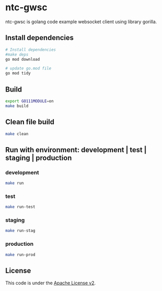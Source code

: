 # ntc-gwsc
ntc-gwsc is golang code example websocket client using library gorilla.  

## Install dependencies
```bash
# Install dependencies
#make deps
go mod download

# update go.mod file
go mod tidy
```

## Build
```bash
export GO111MODULE=on
make build
```

## Clean file build
```bash
make clean
```

## Run with environment: development | test | staging | production
### development
```bash
make run
```
### test
```bash
make run-test
```
### staging
```bash
make run-stag
```
### production
```bash
make run-prod
```


## License
This code is under the [Apache License v2](https://www.apache.org/licenses/LICENSE-2.0).  
